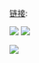 [链接](/images/666/):

<p><img src="https://github.com/taoste/Hello-World/blob/master/images/666/【发型师】也许这就是鬼斧神工吧.gif?raw=true"/>
<img src="https://github.com/taoste/Hello-World/blob/master/images/666/weixiaoshuo.png?raw=true"/></p>

<img src="https://github.com/taoste/Hello-World/blob/master/images/666/Desktop-Works.jpg?raw=true"/>	

